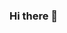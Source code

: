 ### Hi there 👋

<!--
**egorovaolga888/egorovaolga888** is a ✨ _special_ ✨ repository because its `README.md` (this file) appears on your GitHub profile.

- 💰 I’ve been testing Banking software for over 2.5 years.
- 📚 I’m improving testing skills on Vadim Ksendzov's course.
- 📗 Upper Intermediate English.


